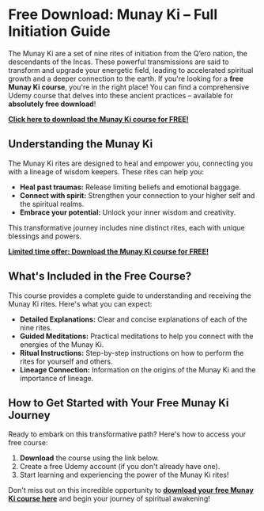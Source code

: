 # Free Download: Munay Ki – Full Initiation Guide

The Munay Ki are a set of nine rites of initiation from the Q’ero nation, the descendants of the Incas. These powerful transmissions are said to transform and upgrade your energetic field, leading to accelerated spiritual growth and a deeper connection to the earth. If you're looking for a **free Munay Ki course**, you're in the right place! You can find a comprehensive Udemy course that delves into these ancient practices – available for **absolutely free download**!

[**Click here to download the Munay Ki course for FREE!**](https://udemywork.com/munay-ki)

## Understanding the Munay Ki

The Munay Ki rites are designed to heal and empower you, connecting you with a lineage of wisdom keepers. These rites can help you:

*   **Heal past traumas:** Release limiting beliefs and emotional baggage.
*   **Connect with spirit:** Strengthen your connection to your higher self and the spiritual realms.
*   **Embrace your potential:** Unlock your inner wisdom and creativity.

This transformative journey includes nine distinct rites, each with unique blessings and powers.

[**Limited time offer: Download the Munay Ki course for FREE!**](https://udemywork.com/munay-ki)

## What's Included in the Free Course?

This course provides a complete guide to understanding and receiving the Munay Ki rites. Here's what you can expect:

*   **Detailed Explanations:** Clear and concise explanations of each of the nine rites.
*   **Guided Meditations:** Practical meditations to help you connect with the energies of the Munay Ki.
*   **Ritual Instructions:** Step-by-step instructions on how to perform the rites for yourself and others.
*   **Lineage Connection:** Information on the origins of the Munay Ki and the importance of lineage.

## How to Get Started with Your Free Munay Ki Journey

Ready to embark on this transformative path? Here's how to access your free course:

1.  **Download** the course using the link below.
2.  Create a free Udemy account (if you don't already have one).
3.  Start learning and experiencing the power of the Munay Ki rites!

Don't miss out on this incredible opportunity to **[download your free Munay Ki course here](https://udemywork.com/munay-ki)** and begin your journey of spiritual awakening!
